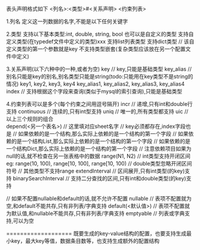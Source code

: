 表头声明格式如下
<列名>:<类型>#<关系声明> <约束列表>

1.列名
定义这一列数据的名字,不能是以下任何关键字

2.类型
支持以下基本类型:int, double, string, bool
也可以是自定义的类型
支持自定义类型(在typedef文件中定义的类型)xxx
支持list<xxx>列表类型
支持dict<xxx>类型       // 该自定义类型的第一个参数就是key
不支持类型嵌套(复杂类型应该放在另一个配置文件中定义)

3.关系声明(以下六种中的一种,或者为空)
key                     // key,只能是基础类型
key_alias               // 别名只能是key的别名,别名类型只能是string(todo:只能用在key类型不是string的情况)
key1, key2, key3, key4
key_alias1, key_alias2, key_alias3, key_alias4  
index                   // 支持根据这个字段来查询(类似于mysql的索引查询),只能是基础类型

4.约束列表可以是多个(每个约束之间用逗号隔开)
incr                    // 递增,只有int和double行支持
continuous              // 连续的,只有int型支持
uniq                    // 唯一的,所有类型都支持
uic                     // 以上三个规则的组合                 
depend(<另一个表名>)    // 这里填对应sheet名字
                        // key必须都存在,index字段也是
                        // 如果依赖的是一个结构,那么实际上依赖的是一个结构的第一个字段
                        // 如果依赖的是一个结构List,那么实际上依赖的是一个结构的第一个字段
                        // 如果依赖的是一个结构Dict,那么实际上依赖的是一个结构的第一个字段
                        // 注意依赖项目如果为null的话,就不检查在另一张表格中的数据
range(N1, N2)           // int类型支持开闭区间eg: range(10, 100), range[10, 100], range[10, 100)
                        // double类型忽略开闭区间符号
                        // 其他类型不支持range
extendInterval          // 区间展开,只有int类型(的key)支持
binarySearchInterval    // 支持二分查找的区间,只有int和double类型(的key)支持

// 如果不配置nullable和default的话,就不允许不配置
nullable                // 表项不配置就为空,和default不能共存,只有非列表/字典支持
default(<默认值>)       // 表项不配置就为默认值,和nullable不能共存,只有非列表/字典支持
emptyable               // 列表或字典支持,可以为空




===================
既要生成的key-value结构的配置，也要支持生成最小key，最大key等值，数据条目数等，也支持生成额外的配置结构
